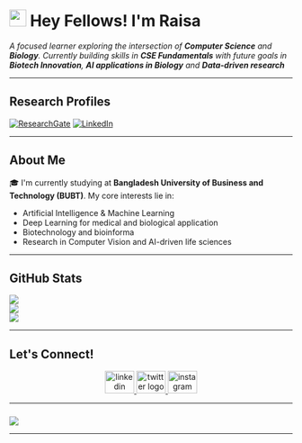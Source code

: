 <h1><img src="https://emojis.slackmojis.com/emojis/images/1531849430/4246/blob-sunglasses.gif?1531849430" width="30"/> Hey Fellows! I'm Raisa</h1>

<p align="left">
  <em>
    A focused learner exploring the intersection of <strong>Computer Science</strong> and <strong>Biology</strong>. Currently building skills in <strong>CSE Fundamentals</strong> with future goals in <strong>Biotech Innovation</strong>, <strong>AI applications in Biology</strong> and <strong>Data-driven research</strong>
  </em>
</p>

---

## Research Profiles

 [![ResearchGate](https://img.shields.io/badge/Research_Gate-00CCBB.svg?&style=for-the-badge&logo=ResearchGate&logoColor=white)](https://www.researchgate.net/profile/Raisa-Sneha?ev=hdr_xprf)
 [![LinkedIn](https://img.shields.io/badge/LinkedIn-0077B5?style=for-the-badge&logo=linkedin&logoColor=white)](https://www.linkedin.com/in/raisa-alam-69312b259/)

---

## About Me

🎓 I'm currently studying at **Bangladesh University of Business and Technology (BUBT)**. My core interests lie in:
- Artificial Intelligence & Machine Learning
- Deep Learning for medical and biological application
- Biotechnology and bioinforma
- Research in Computer Vision and AI-driven life sciences

---

## GitHub Stats

![](https://github-readme-stats.vercel.app/api?username=rasneha&theme=gotham&hide_border=false&include_all_commits=false&count_private=true)<br/>
![](https://github-readme-streak-stats.herokuapp.com/?user=rasneha&theme=gotham&hide_border=false)<br/>
![](https://github-readme-stats.vercel.app/api/top-langs/?username=rasneha&theme=gotham&hide_border=false&layout=compact)

---

## Let's Connect!

<div align="center">
  <a href="https://www.linkedin.com/in/raisa-alam-69312b259/" target="_blank">
    <img src="https://raw.githubusercontent.com/maurodesouza/profile-readme-generator/master/src/assets/icons/social/linkedin/default.svg" width="52" height="40" alt="linkedin logo" />
  </a>
  <a href="https://x.com/Maple_Mind_" target="_blank">
    <img src="https://raw.githubusercontent.com/maurodesouza/profile-readme-generator/master/src/assets/icons/social/twitter/default.svg" width="52" height="40" alt="twitter logo" />
  </a>
  <a href="https://www.instagram.com/maple_mind_/" target="_blank">
    <img src="https://raw.githubusercontent.com/maurodesouza/profile-readme-generator/master/src/assets/icons/social/instagram/default.svg" width="52" height="40" alt="instagram logo" />
  </a>
</div>

---

### 
![](https://quotes-github-readme.vercel.app/api?type=horizontal&theme=radical)

---


<!--
**rasneha/rasneha** is a ✨ _special_ ✨ repository because its `README.md` (this file) appears on your GitHub profile.

Here are some ideas to get you started:

- 🔭 I’m currently working on ...
- 🌱 I’m currently learning ...
- 👯 I’m looking to collaborate on ...
- 🤔 I’m looking for help with ...
- 💬 Ask me about ...
- 📫 How to reach me: ...
- 😄 Pronouns: ...
- ⚡ Fun fact: ...
-->
